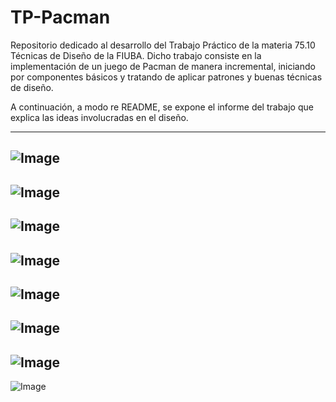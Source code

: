 # TP-Pacman
Repositorio dedicado al desarrollo del Trabajo Práctico de la materia 75.10 Técnicas de Diseño de la FIUBA. Dicho trabajo consiste en la implementación de un juego de Pacman de manera incremental, iniciando por componentes básicos y tratando de aplicar patrones y buenas técnicas de diseño.

A continuación, a modo re README, se expone el informe del trabajo que explica las ideas involucradas en el diseño.

---

![Image](https://github.com/GFibrizo/TP-Pacman/blob/master/TP1/doc/informe%20en%20png/7510InformeFin-1.png)
---
![Image](https://github.com/GFibrizo/TP-Pacman/blob/master/TP1/doc/informe%20en%20png/7510InformeFin-2.png)
---
![Image](https://github.com/GFibrizo/TP-Pacman/blob/master/TP1/doc/informe%20en%20png/7510InformeFin-3.png)
---
![Image](https://github.com/GFibrizo/TP-Pacman/blob/master/TP1/doc/informe%20en%20png/7510InformeFin-4.png)
---
![Image](https://github.com/GFibrizo/TP-Pacman/blob/master/TP1/doc/informe%20en%20png/7510InformeFin-5.png)
---
![Image](https://github.com/GFibrizo/TP-Pacman/blob/master/TP1/doc/informe%20en%20png/7510InformeFin-6.png)
---
![Image](https://github.com/GFibrizo/TP-Pacman/blob/master/TP1/doc/informe%20en%20png/7510InformeFin-7.png)
---
![Image](https://github.com/GFibrizo/TP-Pacman/blob/master/TP1/doc/informe%20en%20png/7510InformeFin-8.png)
